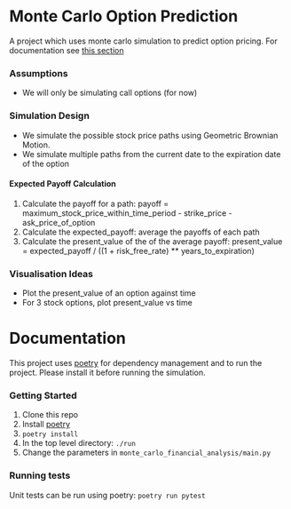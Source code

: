 # Monte Carlo Option Prediction
A project which uses monte carlo simulation to predict option pricing. For documentation see [this section](#documentation)

### Assumptions
- We will only be simulating call options (for now)

### Simulation Design
- We simulate the possible stock price paths using Geometric Brownian Motion.
- We simulate multiple paths from the current date to the expiration date of the option

#### Expected Payoff Calculation
1. Calculate the payoff for a path: payoff = maximum_stock_price_within_time_period - strike_price - ask_price_of_option
2. Calculate the expected_payoff: average the payoffs of each path
3. Calculate the present_value of the of the average payoff: present_value =  expected_payoff / ((1 + risk_free_rate) ** years_to_expiration)


### Visualisation Ideas
- Plot the present_value of an option against time
- For 3 stock options, plot present_value vs time

# Documentation
This project uses [poetry](https://python-poetry.org/docs/) for dependency management and to run the project. Please install it before running the simulation.

### Getting Started
1. Clone this repo
2. Install [poetry](https://python-poetry.org/docs/)
3. `poetry install`
4. In the top level directory: `./run`
5. Change the parameters in `monte_carlo_financial_analysis/main.py`

### Running tests
Unit tests can be run using poetry: `poetry run pytest`